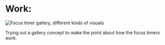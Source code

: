 # Work:

![Focus timer gallery, different kinds of visuals](https://grant-uploader.s3.amazonaws.com/2025-01-26-16-25-39-2000.jpg)

Trying out a gallery concept to make the point about how the focus timers work.
